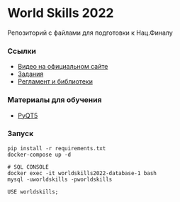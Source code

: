 # World Skills 2022
Репозиторий с файлами для подготовки к Нац.Финалу

### Ссылки
* [Видео на официальном сайте](https://nationalteam.worldskills.ru/skills/programmnye-resheniya-dlya-biznesa/)
* [Задания](https://disk.yandex.ru/d/CdEwG64Rmj_GPQ)
* [Регламент и библиотеки](https://drive.google.com/drive/folders/1wu9fiemVfVd9zu6eYKd_jIY2vomRFSdU)

### Материалы для обучения
* [PyQT5](https://www.youtube.com/playlist?list=PL1FgJUcJJ03uO70zDLDF3oaTu6s2QLOPa)

### Запуск
```shell
pip install -r requirements.txt
docker-compose up -d 

# SQL CONSOLE
docker exec -it worldskills2022-database-1 bash
mysql -uworldskills -pworldskills

USE worldskills;
```
